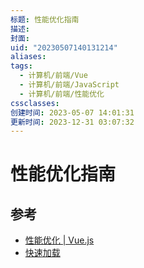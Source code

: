 ```yaml
---
标题: 性能优化指南
描述: 
封面: 
uid: "20230507140131214"
aliases: 
tags:
  - 计算机/前端/Vue
  - 计算机/前端/JavaScript
  - 计算机/前端/性能优化
cssclasses: 
创建时间: 2023-05-07 14:01:31
更新时间: 2023-12-31 03:07:32
---
```


# 性能优化指南

## 参考

- [性能优化 | Vue.js](https://cn.vuejs.org/guide/best-practices/performance.html#profiling-options)
- [快速加载](https://web.dev/fast/)
